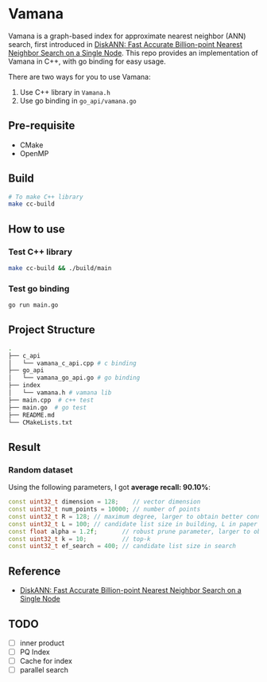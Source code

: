 # Vamana

Vamana is a graph-based index for approximate nearest neighbor (ANN) search, first introduced in [DiskANN: Fast Accurate Billion-point Nearest Neighbor Search on a Single Node](https://suhasjs.github.io/files/diskann_neurips19.pdf).
This repo provides an implementation of Vamana in C++, with go binding for easy usage.

There are two ways for you to use Vamana:

1. Use C++ library in `Vamana.h`
2. Use go binding in `go_api/vamana.go`

## Pre-requisite

- CMake
- OpenMP

## Build

```bash
# To make C++ library
make cc-build
```

## How to use

### Test C++ library

```bash
make cc-build && ./build/main
```

### Test go binding

```bash
go run main.go
```

## Project Structure

```bash
.
├── c_api
│   └── vamana_c_api.cpp # c binding
├── go_api
│   └── vamana_go_api.go # go binding
├── index
│   └── vamana.h # vamana lib
├── main.cpp  # c++ test
├── main.go  # go test
├── README.md
└── CMakeLists.txt
```

## Result

### Random dataset

Using the following parameters, I got **average recall: 90.10%**:

```c++
const uint32_t dimension = 128;    // vector dimension
const uint32_t num_points = 10000; // number of points
const uint32_t R = 128; // maximum degree, larger to obtain better connectivity, R in paper
const uint32_t L = 100; // candidate list size in building, L in paper
const float alpha = 1.2f;       // robust prune parameter, larger to obtain better approximation
const uint32_t k = 10;          // top-k
const uint32_t ef_search = 400; // candidate list size in search
```

## Reference

- [DiskANN: Fast Accurate Billion-point Nearest Neighbor Search on a Single Node](https://suhasjs.github.io/files/diskann_neurips19.pdf)

## TODO

- [ ]  inner product
- [ ]  PQ Index
- [ ]  Cache for index
- [ ]  parallel search
